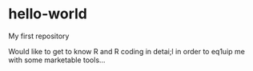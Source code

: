 # hello-world
My first repository

Would like to get to know R and R coding in detai;l in order to eq1uip me with some marketable tools...
